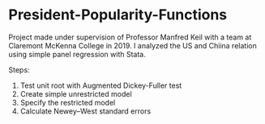 # President-Popularity-Functions
Project made under supervision of Professor Manfred Keil with a team at Claremont McKenna College in 2019. I analyzed the US and Chiina relation using simple panel regression with Stata.

Steps:
1. Test unit root with Augmented Dickey-Fuller test
2. Create simple unrestricted model
3. Specify the restricted model
4. Calculate Newey–West standard errors
